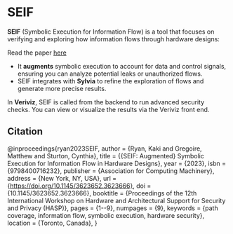 # SEIF

**SEIF** (Symbolic Execution for Information Flow) is a tool that focuses on verifying
and exploring how information flows through hardware designs:

Read the paper [here](https://dl.acm.org/doi/10.1145/3623652.3623666)
- It **augments** symbolic execution to account for data and control signals, ensuring
  you can analyze potential leaks or unauthorized flows.
- SEIF integrates with **Sylvia** to refine the exploration of flows and generate
  more precise results.

In **Veriviz**, SEIF is called from the backend to run advanced security checks.
You can view or visualize the results via the Veriviz front end.

## Citation

@inproceedings{ryan2023SEIF,
  author    = {Ryan, Kaki and Gregoire, Matthew and Sturton, Cynthia},
  title     = {{SEIF: Augmented} Symbolic Execution for Information Flow in Hardware Designs},
  year      = {2023},
  isbn      = {9798400716232},
  publisher = {Association for Computing Machinery},
  address   = {New York, NY, USA},
  url       = {https://doi.org/10.1145/3623652.3623666},
  doi       = {10.1145/3623652.3623666},
  booktitle = {Proceedings of the 12th International Workshop on Hardware and Architectural Support for Security and Privacy (HASP)},
  pages     = {1--9},
  numpages  = {9},
  keywords  = {path coverage, information flow, symbolic execution, hardware security},
  location  = {Toronto, Canada},
}


